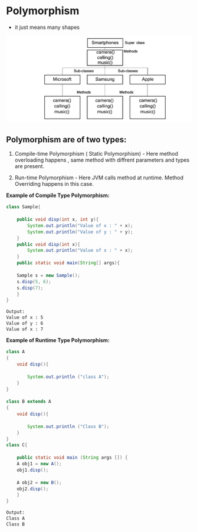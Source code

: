 
# Polymorphism
  
- it just means many shapes 

![Polymorphism](2.4.1_polymorphism_example.jpg)


## Polymorphism are of two types: 

1. Compile-time Polymorphism ( Static Polymorphism) - Here method overloading happens , same method with diffrent parameters and types are present. 

2. Run-time Polymorphism - Here JVM calls method at runtime. Method Overriding happens in this case. 

**Example of Compile Type Polymorphism:**

```java
class Sample{
		
	public void disp(int x, int y){
		System.out.println("Value of x : " + x);
		System.out.println("Value of y : " + y);
	}
	public void disp(int x){
		System.out.println("Value of x : " + x);
	}	
	public static void main(String[] args){
	
	Sample s = new Sample();
	s.disp(5, 6);
	s.disp(7);
	}
}

```
```
Output:
Value of x : 5
Value of y : 6
Value of x : 7
```
**Example of Runtime Type Polymorphism:**

```java
class A
{
    void disp(){
		
        System.out.println ("class A");
    }
}

class B extends A
{
    void disp(){
		
        System.out.println ("Class B");
    }
}
class C{
	
	public static void main (String args []) {
	A obj1 = new A();
	obj1.disp();
	   
	A obj2 = new B();
	obj2.disp();
	}
}
```
```
Output:
Class A
Class B
```


  





